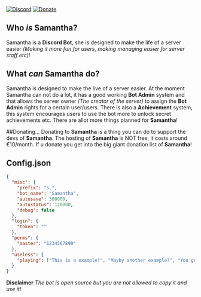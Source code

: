 [![Discord](https://discordapp.com/api/guilds/232091524492558336/embed.png)](https://www.discord.gg/nKCywwZ)
[![Donate](https://img.shields.io/badge/Donate-Here-blue.svg)](https://www.paypal.com/cgi-bin/webscr?cmd=_s-xclick&hosted_button_id=BBSPET8DQ2P84)

## Who *is* Samantha?
Samantha is a **Discord Bot**, she is designed to make the life of a server easier *(Making it more fun for users, making managing easier for server staff etc)*!

## What *can* Samantha do?
Samantha is designed to make the live of a server easier. At the moment Samantha can not do a lot, it has a good working **Bot Admin** system and that allows the server owner *(The creator of the server)* to assign the **Bot Admin** rights for a certain user/users. There is also a **Achievement** system, this system encourages users to use the bot more to unlock secret achievements etc. There are allot more things planned for **Samantha**!

##Donating...
Donating  to **Samantha** is a thing you can do to support the devs of **Samantha**. The hosting of **Samantha** is NOT free, it costs around €10/month. If u donate you get into the big giant donation list of **Samantha**!

## Config.json
```json
{
  "misc": {
    "prefix": "s.", 
    "bot_name": "Samantha", 
    "autosave": 300000, 
    "autostatus": 120000, 
    "debug": false 
  },
  "login": {
    "token": "" 
  },
  "perms": {
    "master": "1234567890" 
  },
  "useless": {
    "playing": ["This is a example!", "Mayby another example?", "You get how it works now..."] 
  }
}
```


**Disclaimer** *The bot is open source but you are not allowed to copy it and use it!*
